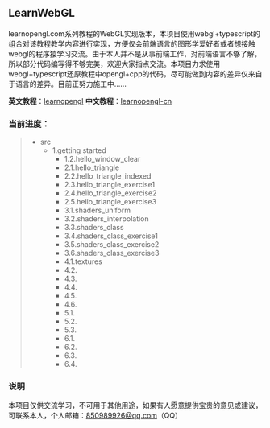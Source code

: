 ## LearnWebGL
learnopengl.com系列教程的WebGL实现版本，本项目使用webgl+typescript的组合对该教程教学内容进行实现，方便仅会前端语言的图形学爱好者或者想接触webgl的程序猿学习交流。由于本人并不是从事前端工作，对前端语言不够了解，所以部分代码编写得不够完美，欢迎大家指点交流。本项目力求使用webgl+typescript还原教程中opengl+cpp的代码，尽可能做到内容的差异仅来自于语言的差异。目前正努力施工中……

**英文教程**：[learnopengl](https://learnopengl.com/)
**中文教程**：[learnopengl-cn](https://learnopengl-cn.github.io/)

### 当前进度：
>- src
>   - 1.getting started
>       - 1.2.hello_window_clear
>       - 2.1.hello_triangle
>       - 2.2.hello_triangle_indexed
>       - 2.3.hello_triangle_exercise1
>       - 2.4.hello_triangle_exercise2
>       - 2.5.hello_triangle_exercise3
>       - 3.1.shaders_uniform
>       - 3.2.shaders_interpolation
>       - 3.3.shaders_class
>       - 3.4.shaders_class_exercise1
>       - 3.5.shaders_class_exercise2
>       - 3.6.shaders_class_exercise3
>       - 4.1.textures
>       - 4.2.
>       - 4.3.
>       - 4.4.
>       - 4.5.
>       - 4.6.
>       - 5.1.
>       - 5.2.
>       - 5.3.
>       - 6.1.
>       - 6.2.
>       - 6.3.
>       - 6.4.
### 说明
本项目仅供交流学习，不可用于其他用途，如果有人愿意提供宝贵的意见或建议，可联系本人，个人邮箱：850989926@qq.com（QQ）
